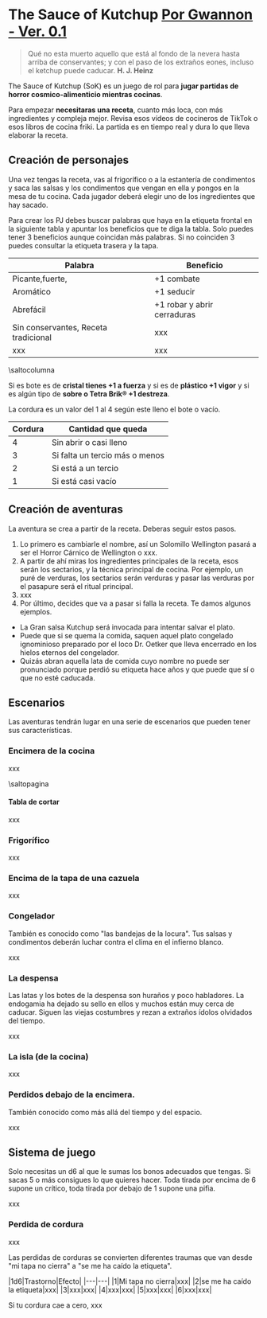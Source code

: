 # The Sauce of Kutchup [Por Gwannon - Ver. 0.1](https://gwannon.itch.io/the-sauce-of-kutchup) 

> Qué no esta muerto aquello que está al fondo de la nevera hasta arriba de conservantes; y con el paso de los extraños eones, incluso el ketchup puede caducar. __H. J. Heinz__

The Sauce of Kutchup (SoK) es un juego de rol para **jugar partidas de horror cosmico-alimenticio mientras cocinas**. 

Para empezar **necesitaras una receta**, cuanto más loca, con más ingredientes y compleja mejor. Revisa esos vídeos de cocineros de TikTok o esos libros de cocina friki. La partida es en tiempo real y dura lo que lleva elaborar la receta.

## Creación de personajes

Una vez tengas la receta, vas al frigorífico o a la estantería de condimentos y saca las salsas y los condimentos que vengan en ella y pongos en la mesa de tu cocina. Cada jugador deberá elegir uno de los ingredientes que hay sacado.

Para crear los PJ debes buscar palabras que haya en la etiqueta frontal en la siguiente tabla y apuntar los beneficios que te diga la tabla. Solo puedes tener 3 beneficios aunque coincidan más palabras. Si no coinciden 3 puedes consultar la etiqueta trasera y la tapa.


|Palabra|Beneficio|
|---|---|
|Picante,fuerte, |+1 combate|
|Aromático|+1 seducir|
|Abrefácil|+1 robar y abrir cerraduras|
|Sin conservantes, Receta tradicional|xxx|
|xxx|xxx|

\saltocolumna

Si es bote es de **cristal tienes +1 a fuerza** y si es de **plástico +1 vigor** y si es algún tipo de **sobre o Tetra Brik® +1 destreza**.

La cordura es un valor del 1 al 4 según este lleno el bote o vacío.

|Cordura|Cantidad que queda|
|---|---|
|4|Sin abrir o casi lleno|
|3|Si falta un tercio más o menos
|2|Si está a un tercio|
|1|Si está casi vacío|

## Creación de aventuras

La aventura se crea a partir de la receta. Deberas seguir estos pasos.

1. Lo primero es cambiarle el nombre, así un Solomillo Wellington pasará a ser el Horror Cárnico de Wellington o xxx.
2. A partir de ahí miras los ingredientes principales de la receta, esos serán los sectarios, y la técnica principal de cocina. Por ejemplo, un puré de verduras, los sectarios serán verduras y pasar las verduras por el pasapure será el ritual principal.
3. xxx
4. Por último, decides que va a pasar si falla la receta. Te damos algunos ejemplos.
  * La Gran salsa Kutchup será invocada para intentar salvar el plato.
  * Puede que si se quema la comida, saquen aquel plato congelado ignominioso preparado por el loco Dr. Oetker que lleva encerrado en los hielos eternos del congelador.
  * Quizás abran aquella lata de comida cuyo nombre no puede ser pronunciado porque perdió su etiqueta hace años y que puede que sí o que no esté caducada.

## Escenarios

Las aventuras tendrán lugar en una serie de escenarios que pueden tener sus características.

### Encimera de la cocina

xxx

\saltopagina

#### Tabla de cortar

xxx

### Frigorífico 

xxx

### Encima de la tapa de una cazuela

xxx

### Congelador

También es conocido como "las bandejas de la locura". Tus salsas y condimentos deberán luchar contra el clima en el infierno blanco.

xxx

### La despensa

Las latas y los botes de la despensa son huraños y poco habladores. La endogamia ha dejado su sello en ellos y muchos están muy cerca de caducar. Siguen las viejas costumbres y rezan a extraños ídolos olvidados del tiempo.

xxx

### La isla (de la cocina)

xxx

### Perdidos debajo de la encimera.

También conocido como más allá del tiempo y del espacio.

xxx

## Sistema de juego

Solo necesitas un d6 al que le sumas los bonos adecuados que tengas. Si sacas 5 o más consigues lo que quieres hacer. Toda tirada por encima de 6 supone un crítico, toda tirada por debajo de 1 supone una pifia.

xxx

### Perdida de cordura

xxx

Las perdidas de corduras se convierten diferentes traumas que van desde "mi tapa no cierra" a "se me ha caído la etiqueta".

|1d6|Trastorno|Efecto|
|---|---|
|1|Mi tapa no cierra|xxx|
|2|se me ha caído la etiqueta|xxx|
|3|xxx|xxx|
|4|xxx|xxx|
|5|xxx|xxx|
|6|xxx|xxx|

Si tu cordura cae a cero, xxx
